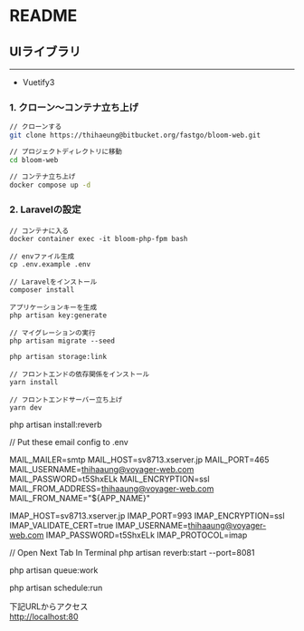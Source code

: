 

# README #

## UIライブラリ ###
---
* Vuetify3

### 1. クローン〜コンテナ立ち上げ
```sh
// クローンする
git clone https://thihaeung@bitbucket.org/fastgo/bloom-web.git

// プロジェクトディレクトリに移動
cd bloom-web

// コンテナ立ち上げ
docker compose up -d
```

### 2. Laravelの設定
```
// コンテナに入る
docker container exec -it bloom-php-fpm bash

// envファイル生成
cp .env.example .env

// Laravelをインストール
composer install

アプリケーションキーを生成
php artisan key:generate

// マイグレーションの実行
php artisan migrate --seed

php artisan storage:link

// フロントエンドの依存関係をインストール
yarn install

// フロントエンドサーバー立ち上げ
yarn dev
```
php artisan install:reverb

// Put these email config to .env

MAIL_MAILER=smtp
MAIL_HOST=sv8713.xserver.jp
MAIL_PORT=465
MAIL_USERNAME=thihaaung@voyager-web.com
MAIL_PASSWORD=t5ShxELk
MAIL_ENCRYPTION=ssl
MAIL_FROM_ADDRESS=thihaaung@voyager-web.com
MAIL_FROM_NAME="${APP_NAME}"

IMAP_HOST=sv8713.xserver.jp
IMAP_PORT=993
IMAP_ENCRYPTION=ssl
IMAP_VALIDATE_CERT=true
IMAP_USERNAME=thihaaung@voyager-web.com
IMAP_PASSWORD=t5ShxELk
IMAP_PROTOCOL=imap

// Open Next Tab In Terminal 
php artisan reverb:start --port=8081

php artisan queue:work

php artisan schedule:run

下記URLからアクセス  
[http://localhost:80](http://localhost:80)

